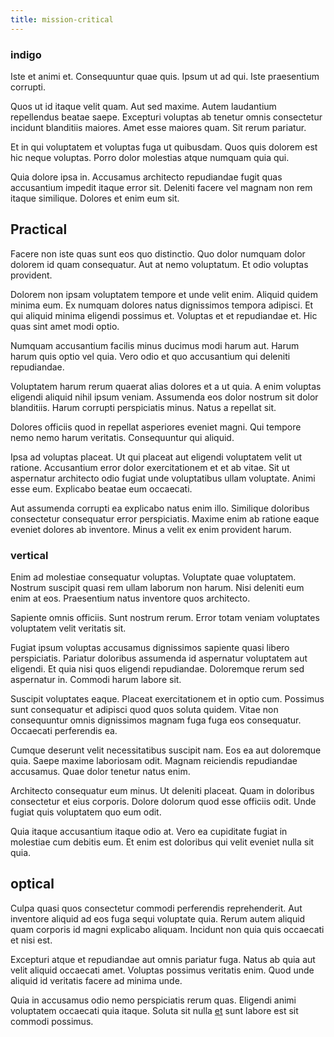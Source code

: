 ```yaml
---
title: mission-critical
---
```


### indigo

Iste et animi et. Consequuntur quae quis. Ipsum ut ad qui. Iste praesentium corrupti.

Quos ut id itaque velit quam. Aut sed maxime. Autem laudantium repellendus beatae saepe. Excepturi voluptas ab tenetur omnis consectetur incidunt blanditiis maiores. Amet esse maiores quam. Sit rerum pariatur.

Et in qui voluptatem et voluptas fuga ut quibusdam. Quos quis dolorem est hic neque voluptas. Porro dolor molestias atque numquam quia qui.

Quia dolore ipsa in. Accusamus architecto repudiandae fugit quas accusantium impedit itaque error sit. Deleniti facere vel magnam non rem itaque similique. Dolores et enim eum sit.

## Practical

Facere non iste quas sunt eos quo distinctio. Quo dolor numquam dolor dolorem id quam consequatur. Aut at nemo voluptatum. Et odio voluptas provident.

Dolorem non ipsam voluptatem tempore et unde velit enim. Aliquid quidem minima eum. Ex numquam dolores natus dignissimos tempora adipisci. Et qui aliquid minima eligendi possimus et. Voluptas et et repudiandae et. Hic quas sint amet modi optio.

Numquam accusantium facilis minus ducimus modi harum aut. Harum harum quis optio vel quia. Vero odio et quo accusantium qui deleniti repudiandae.

Voluptatem harum rerum quaerat alias dolores et a ut quia. A enim voluptas eligendi aliquid nihil ipsum veniam. Assumenda eos dolor nostrum sit dolor blanditiis. Harum corrupti perspiciatis minus. Natus a repellat sit.

Dolores officiis quod in repellat asperiores eveniet magni. Qui tempore nemo nemo harum veritatis. Consequuntur qui aliquid.

Ipsa ad voluptas placeat. Ut qui placeat aut eligendi voluptatem velit ut ratione. Accusantium error dolor exercitationem et et ab vitae. Sit ut aspernatur architecto odio fugiat unde voluptatibus ullam voluptate. Animi esse eum. Explicabo beatae eum occaecati.

Aut assumenda corrupti ea explicabo natus enim illo. Similique doloribus consectetur consequatur error perspiciatis. Maxime enim ab ratione eaque eveniet dolores ab inventore. Minus a velit ex enim provident harum.

### vertical

Enim ad molestiae consequatur voluptas. Voluptate quae voluptatem. Nostrum suscipit quasi rem ullam laborum non harum. Nisi deleniti eum enim at eos. Praesentium natus inventore quos architecto.

Sapiente omnis officiis. Sunt nostrum rerum. Error totam veniam voluptates voluptatem velit veritatis sit.

Fugiat ipsum voluptas accusamus dignissimos sapiente quasi libero perspiciatis. Pariatur doloribus assumenda id aspernatur voluptatem aut eligendi. Et quia nisi quos eligendi repudiandae. Doloremque rerum sed aspernatur in. Commodi harum labore sit.

Suscipit voluptates eaque. Placeat exercitationem et in optio cum. Possimus sunt consequatur et adipisci quod quos soluta quidem. Vitae non consequuntur omnis dignissimos magnam fuga fuga eos consequatur. Occaecati perferendis ea.

Cumque deserunt velit necessitatibus suscipit nam. Eos ea aut doloremque quia. Saepe maxime laboriosam odit. Magnam reiciendis repudiandae accusamus. Quae dolor tenetur natus enim.

Architecto consequatur eum minus. Ut deleniti placeat. Quam in doloribus consectetur et eius corporis. Dolore dolorum quod esse officiis odit. Unde fugiat quis voluptatem quo eum odit.

Quia itaque accusantium itaque odio at. Vero ea cupiditate fugiat in molestiae cum debitis eum. Et enim est doloribus qui velit eveniet nulla sit quia.

## optical

Culpa quasi quos consectetur commodi perferendis reprehenderit. Aut inventore aliquid ad eos fuga sequi voluptate quia. Rerum autem aliquid quam corporis id magni explicabo aliquam. Incidunt non quia quis occaecati et nisi est.

Excepturi atque et repudiandae aut omnis pariatur fuga. Natus ab quia aut velit aliquid occaecati amet. Voluptas possimus veritatis enim. Quod unde aliquid id veritatis facere ad minima unde.

Quia in accusamus odio nemo perspiciatis rerum quas. Eligendi animi voluptatem occaecati quia itaque. Soluta sit nulla [et](/quas/rhode_island_knowledge_user.md) sunt labore est sit commodi possimus.
